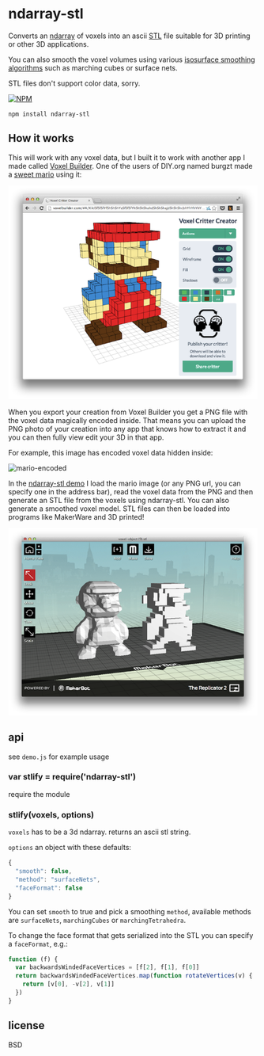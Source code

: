 # ndarray-stl

Converts an [ndarray](https://github.com/mikolalysenko/ndarray) of voxels into an ascii [STL](https://en.wikipedia.org/wiki/STL_(file_format)) file suitable for 3D printing or other 3D applications.

You can also smooth the voxel volumes using various [isosurface smoothing algorithms](http://0fps.wordpress.com/2012/07/12/smooth-voxel-terrain-part-2/) such as marching cubes or surface nets.

STL files don't support color data, sorry.

[![NPM](https://nodei.co/npm/ndarray-stl.png)](https://npmjs.org/ndarray-stl)

```
npm install ndarray-stl
```

## How it works

This will work with any voxel data, but I built it to work with another app I made called [Voxel Builder](http://voxelbuilder.com). One of the users of DIY.org named burgzt made a [sweet mario](https://diy.org/burgzt/001em5) using it:

![mario](img/mario-builder.png)

When you export your creation from Voxel Builder you get a PNG file with the voxel data magically encoded inside. That means you can upload the PNG photo of your creation into any app that knows how to extract it and you can then fully view edit your 3D in that app.

For example, this image has encoded voxel data hidden inside:

![mario-encoded](http://i.imgur.com/ccBkMVY.png)

In the [ndarray-stl demo](http://maxogden.github.io/ndarray-stl/?png=http://i.imgur.com/ccBkMVY.png) I load the mario image (or any PNG url, you can specify one in the address bar), read the voxel data from the PNG and then generate an STL file from the voxels using ndarray-stl. You can also generate a smoothed voxel model. STL files can then be loaded into programs like MakerWare and 3D printed!


![mario-makerware](img/mario-makerware.png)


## api

see `demo.js` for example usage

### var stlify = require('ndarray-stl')

require the module

### stlify(voxels, options)

`voxels` has to be a 3d ndarray. returns an ascii stl string.

`options` an object with these defaults:

```js
{
  "smooth": false,
  "method": "surfaceNets",
  "faceFormat": false
}
```

You can set `smooth` to true and pick a smoothing `method`, available methods are `surfaceNets`, `marchingCubes` or `marchingTetrahedra`.

To change the face format that gets serialized into the STL you can specify a `faceFormat`, e.g.:

```js
function (f) {
  var backwardsWindedFaceVertices = [f[2], f[1], f[0]]
  return backwardsWindedFaceVertices.map(function rotateVertices(v) {
    return [v[0], -v[2], v[1]]
  })
}
```

## license

BSD
